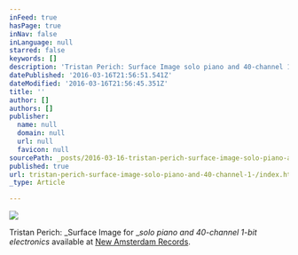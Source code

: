 ```yaml
---
inFeed: true
hasPage: true
inNav: false
inLanguage: null
starred: false
keywords: []
description: 'Tristan Perich: Surface Image solo piano and 40-­channel 1-­bit electronics'
datePublished: '2016-03-16T21:56:51.541Z'
dateModified: '2016-03-16T21:56:45.351Z'
title: ''
author: []
authors: []
publisher:
  name: null
  domain: null
  url: null
  favicon: null
sourcePath: _posts/2016-03-16-tristan-perich-surface-image-solo-piano-and-40-channel-1-.md
published: true
url: tristan-perich-surface-image-solo-piano-and-40-channel-1-/index.html
_type: Article

---
```

![](https://the-grid-user-content.s3-us-west-2.amazonaws.com/80c8d5be-eabe-4510-8167-616338c757a8.jpg)

Tristan Perich: _Surface Image for __solo piano and 40-­channel 1-­bit electronics_ available at [New Amsterdam Records][0].

[0]: http://newamrecords.com/perich-surface-image/